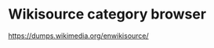 Wikisource category browser
===========================

https://dumps.wikimedia.org/enwikisource/

